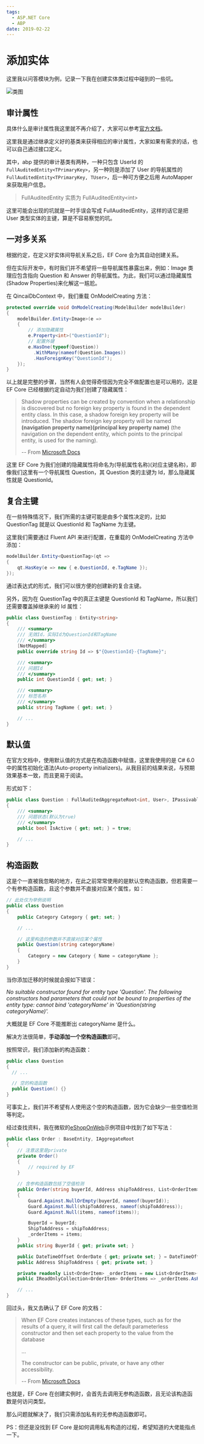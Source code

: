 ```yaml
---
tags:
  - ASP.NET Core
  - ABP
date: 2019-02-22
---
```


# 添加实体

这里我以问答模块为例，记录一下我在创建实体类过程中碰到的一些坑。

![类图](../Images/ABP框架入门踩坑/添加实体/类图.png)

## 审计属性

具体什么是审计属性我这里就不再介绍了，大家可以参考[官方文档](https://aspnetboilerplate.com/Pages/Documents/Entities#auditing)。

这里我是通过继承定义好的基类来获得相应的审计属性，大家如果有需求的话，也可以自己通过接口定义。

其中，abp 提供的审计基类有两种，一种只包含 UserId 的`FullAuditedEntity<TPrimaryKey>`，另一种则是添加了 User 的导航属性的`FullAuditedEntity<TPrimaryKey, TUser>`，后一种可方便之后用 AutoMapper 来获取用户信息。

> FullAuditedEntity 实质为 FullAuditedEntity&lt;int&gt;

这里可能会出现的坑就是一时手误会写成 FullAuditedEntity<User>，这样的话它是把 User 类型实体的主键，算是不容易察觉的坑。

## 一对多关系

根据约定，在定义好实体间导航关系之后，EF Core 会为其自动创建关系。

但在实际开发中，有时我们并不希望将一些导航属性暴露出来，例如：Image 类理应包含指向 Question 和 Answer 的导航属性。为此，我们可以通过隐藏属性(Shadow Properties)来化解这一尴尬。

在 QincaiDbContext 中，我们重载 OnModelCreating 方法：

```csharp
protected override void OnModelCreating(ModelBuilder modelBuilder)
{
    modelBuilder.Entity<Image>(e =>
    {
        // 添加隐藏属性
        e.Property<int>("QuestionId");
        // 配置外键
        e.HasOne(typeof(Question))
          .WithMany(nameof(Question.Images))
          .HasForeignKey("QuestionId");
    });
}
```

以上就是完整的步骤，当然有人会觉得奇怪因为完全不做配置也是可以用的，这是 EF Core 已经根据约定自动为我们创建了隐藏属性：

> Shadow properties can be created by convention when a relationship is discovered but no foreign key property is found in the dependent entity class. In this case, a shadow foreign key property will be introduced. The shadow foreign key property will be named **(navigation property name)(principal key property name)** (the navigation on the dependent entity, which points to the principal entity, is used for the naming).
>
> -- From [Microsoft Docs](https://docs.microsoft.com/zh-cn/ef/core/modeling/shadow-properties#conventions)

这里 EF Core 为我们创建的隐藏属性将命名为(导航属性名称)(对应主键名称)，即像我们这里有一个导航属性 Question，其 Question 类的主键为 Id，那么隐藏属性就是 QuestionId。

## 复合主键

在一些特殊情况下，我们所需的主键可能是由多个属性决定的，比如 QuestionTag 就是以 QuestionId 和 TagName 为主键。

这里我们需要通过 Fluent API 来进行配置，在重载的 OnModelCreating 方法中添加：

```csharp
modelBuilder.Entity<QuestionTag>(qt =>
{
    qt.HasKey(e => new { e.QuestionId, e.TagName });
});
```

通过表达式的形式，我们可以很方便的创建新的复合主键。

另外，因为在 QuestionTag 中的真正主键是 QuestionId 和 TagName，所以我们还需要覆盖掉继承来的 Id 属性：

```csharp
public class QuestionTag : Entity<string>
{
    /// <summary>
    /// 无效Id，实际Id为QuestionId和TagName
    /// </summary>
    [NotMapped]
    public override string Id => $"{QuestionId}-{TagName}";

    /// <summary>
    /// 问题Id
    /// </summary>
    public int QuestionId { get; set; }

    /// <summary>
    /// 标签名称
    /// </summary>
    public string TagName { get; set; }

    // ...
}
```

## 默认值

在官方文档中，使用默认值的方式是在构造函数中赋值，这里我使用的是 C# 6.0 中的属性初始化语法(Auto-property initializers)。从我目前的结果来说，与预期效果基本一致，而且更易于阅读。

形式如下：

```csharp
public class Question : FullAuditedAggregateRoot<int, User>, IPassivable
{
    /// <summary>
    /// 问题状态(默认为true)
    /// </summary>
    public bool IsActive { get; set; } = true;

    // ...
}
```

## 构造函数

这是个一直被我忽略的地方，在此之前常常使用的是默认空构造函数，但若需要一个有参构造函数，且这个参数并不直接对应某个属性，如：

```csharp
// 此处仅为举例说明
public class Question
{
    public Category Category { get; set; }

    // ...

    // 这里构造的参数并不直接对应某个属性
    public Question(string categoryName)
    {
        Category = new Category { Name = categoryName };
    }
}
```

当你添加迁移的时候就会报如下错误：

_No suitable constructor found for entity type 'Question'. The following constructors had parameters that could not be bound to properties of the entity type: cannot bind 'categoryName' in 'Question(string categoryName)'._

大概就是 EF Core 不能推断出 categoryName 是什么。

解决方法很简单，**手动添加一个空构造函数**即可。

按照常识，我们添加新的构造函数：

```csharp
public class Question
{
  // ...

  // 空的构造函数
  public Question() {}
}
```

可事实上，我们并不希望有人使用这个空的构造函数，因为它会缺少一些空值检测等判定。

经过查找资料，我在微软的[eShopOnWeb](https://github.com/dotnet-architecture/eShopOnWeb)示例项目中找到了如下写法：

```csharp
public class Order : BaseEntity, IAggregateRoot
{
    // 注意这里是private
    private Order()
    {
        // required by EF
    }

    // 含参构造函数包括了空值检测
    public Order(string buyerId, Address shipToAddress, List<OrderItem> items)
    {
        Guard.Against.NullOrEmpty(buyerId, nameof(buyerId));
        Guard.Against.Null(shipToAddress, nameof(shipToAddress));
        Guard.Against.Null(items, nameof(items));

        BuyerId = buyerId;
        ShipToAddress = shipToAddress;
        _orderItems = items;
    }
    public string BuyerId { get; private set; }

    public DateTimeOffset OrderDate { get; private set; } = DateTimeOffset.Now;
    public Address ShipToAddress { get; private set; }

    private readonly List<OrderItem> _orderItems = new List<OrderItem>();
    public IReadOnlyCollection<OrderItem> OrderItems => _orderItems.AsReadOnly();

    // ...
}
```

回过头，我又去确认了 EF Core 的文档：

> When EF Core creates instances of these types, such as for the results of a query, it will first call the default parameterless constructor and then set each property to the value from the database
>
> ...
>
> The constructor can be public, private, or have any other accessibility.
>
> -- From [Microsoft Docs](https://docs.microsoft.com/zh-cn/ef/core/modeling/constructors#binding-to-mapped-properties)

也就是，EF Core 在创建实例时，会首先去调用无参构造函数，且无论该构造函数是何访问类型。

那么问题就解决了，我们只需添加私有的无参构造函数即可。

PS：但还是没找到 EF Core 是如何调用私有构造的过程，希望知道的大佬能指点一下。
